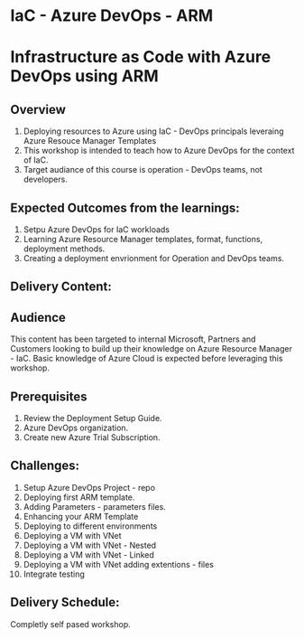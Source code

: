 # IaC - Azure DevOps - ARM
# Infrastructure as Code with Azure DevOps using ARM

## Overview 
1. Deploying resources to Azure using IaC - DevOps principals leveraing Azure Resouce Manager Templates
2. This workshop is intended to teach how to Azure DevOps for the context of IaC. 
3. Target audiance of this course is operation - DevOps teams, not developers.


## Expected Outcomes from the learnings: 
1. Setpu Azure DevOps for IaC workloads
2. Learning Azure Resource Manager templates, format, functions, deployment methods.
3. Creating a deployment envrionment for Operation and DevOps teams.


## Delivery Content: 
<!-- [Deployment Setup Guide](https://github.com/faridabharmal/AzureGovernance/blob/master/Challenge%200%20-%20Deployment%20Setup%20Guide.docx?raw=true) -->


## Audience
This content has been targeted to internal Microsoft, Partners and Customers looking to build up their knowledge on Azure Resource Manager - IaC. Basic knowledge of Azure Cloud is expected before leveraging this workshop.   

## Prerequisites
1. Review the Deployment Setup Guide. 
2. Azure DevOps organization.
3. Create new Azure Trial Subscription. 

## Challenges:
1. Setup Azure DevOps Project - repo
2. Deploying first ARM template.
3. Adding Parameters - parameters files.
4. Enhancing your ARM Template
5. Deploying to different environments
6. Deploying a VM with VNet 
7. Deploying a VM with VNet - Nested 
8. Deploying a VM with VNet - Linked
9. Deploying a VM with VNet adding extentions - files
10. Integrate testing

## Delivery Schedule:
Completly self pased workshop.
